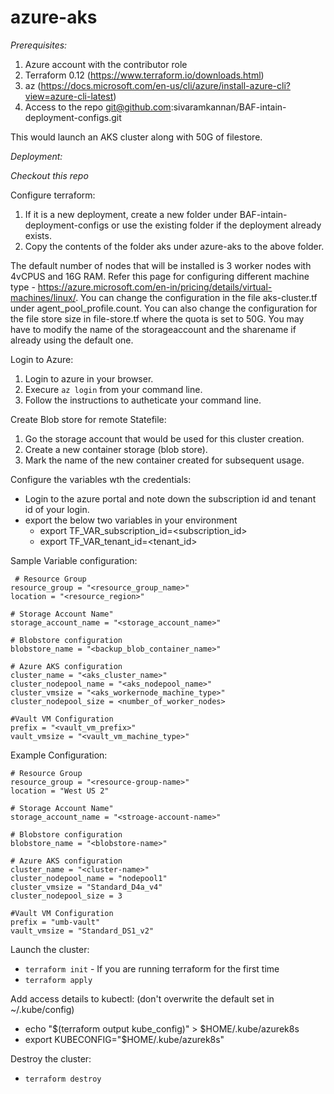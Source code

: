 # azure-aks

*Prerequisites:*
1. Azure account with the contributor role
2. Terraform 0.12 (https://www.terraform.io/downloads.html)
3. az (https://docs.microsoft.com/en-us/cli/azure/install-azure-cli?view=azure-cli-latest)
4. Access to the repo git@github.com:sivaramkannan/BAF-intain-deployment-configs.git

This would launch an AKS cluster along with 50G of filestore. 

*Deployment:*

*Checkout this repo*


Configure terraform:

  1. If it is a new deployment, create a new folder under BAF-intain-deployment-configs or use the existing folder if the deployment already exists.
  2. Copy the contents of the folder aks under azure-aks to the above folder.

  The default number of nodes that will be installed is 3 worker nodes with 4vCPUS and 16G RAM. Refer this page for configuring different machine type - https://azure.microsoft.com/en-in/pricing/details/virtual-machines/linux/. You can change the configuration in the file aks-cluster.tf under agent_pool_profile.count. 
  You can also change the configuration for the file store size in file-store.tf where the quota is set to 50G. You may have to modify the name of the storageaccount and the sharename if already using the default one. 
  
Login to Azure:
1. Login to azure in your browser.
2. Execure `az login` from your command line. 
3. Follow the instructions to autheticate your command line. 

Create Blob store for remote Statefile:
1. Go the storage account that would be used for this cluster creation.
2. Create a new container storage (blob store).
3. Mark the name of the new container created for subsequent usage.

Configure the variables wth the credentials:
* Login to the azure portal and note down the subscription id and tenant id of your login. 
* export the below two variables in your environment
  * export TF_VAR_subscription_id=<subscription_id>
  * export TF_VAR_tenant_id=<tenant_id>

Sample Variable configuration: 
```
 # Resource Group
resource_group = "<resource_group_name>"
location = "<resource_region>"

# Storage Account Name"
storage_account_name = "<storage_account_name>"

# Blobstore configuration
blobstore_name = "<backup_blob_container_name>"

# Azure AKS configuration
cluster_name = "<aks_cluster_name>"
cluster_nodepool_name = "<aks_nodepool_name>"
cluster_vmsize = "<aks_workernode_machine_type>"
cluster_nodepool_size = <number_of_worker_nodes>

#Vault VM Configuration
prefix = "<vault_vm_prefix>"
vault_vmsize = "<vault_vm_machine_type>"

```

Example Configuration:
```
# Resource Group
resource_group = "<resource-group-name>"
location = "West US 2"

# Storage Account Name" 
storage_account_name = "<stroage-account-name>"

# Blobstore configuration
blobstore_name = "<blobstore-name>"

# Azure AKS configuration
cluster_name = "<cluster-name>"
cluster_nodepool_name = "nodepool1"
cluster_vmsize = "Standard_D4a_v4"
cluster_nodepool_size = 3

#Vault VM Configuration
prefix = "umb-vault"
vault_vmsize = "Standard_DS1_v2"
```

Launch the cluster:
* `terraform init` - If you are running terraform for the first time
* `terraform apply`

Add access details to kubectl: (don't overwrite the default set in ~/.kube/config)
* echo "$(terraform output kube_config)" > $HOME/.kube/azurek8s
* export KUBECONFIG="$HOME/.kube/azurek8s"

Destroy the cluster:
* `terraform destroy`

